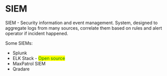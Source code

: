 # SIEM

SIEM - Security information and event management. System, designed to aggregate logs from many sources, correlate them based on rules and alert operator if incident happened.

Some SIEMs:

* Splunk
* ELK Stack - <mark style="color:green;">Open source</mark>
* MaxPatrol SIEM
* Qradare
